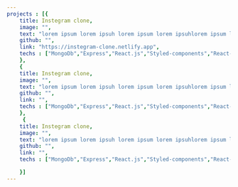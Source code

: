```yaml
---
projects : [{
    title: Instegram clone,
    image: "",
    text: "lorem ipsum lorem ipsuh lorem ipsum lorem ipsuhlorem ipsum lorem ipsuh lorem ipsum lorem ipsuh",
    github: "",
    link: "https://instegram-clone.netlify.app",
    techs : ["MongoDb","Express","React.js","Styled-components","React-query"]
    },
    {
    title: Instegram clone,
    image: "",
    text: "lorem ipsum lorem ipsuh lorem ipsum lorem ipsuhlorem ipsum lorem ipsuh lorem ipsum lorem ipsuh",
    github: "",
    link: "",
    techs : ["MongoDb","Express","React.js","Styled-components","React-query"]
    },
     {
    title: Instegram clone,
    image: "",
    text: "lorem ipsum lorem ipsuh lorem ipsum lorem ipsuhlorem ipsum lorem ipsuh lorem ipsum lorem ipsuh",
    github: "",
    link: "",
    techs : ["MongoDb","Express","React.js","Styled-components","React-query"]

    }]
---
```

